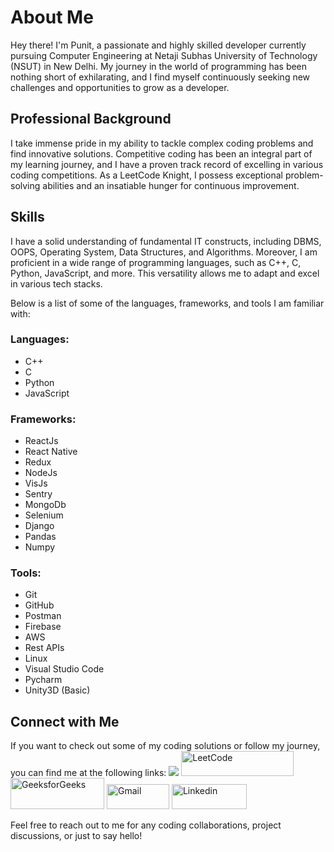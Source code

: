 # About Me

Hey there! I'm Punit, a passionate and highly skilled developer currently pursuing Computer Engineering at Netaji Subhas University of Technology (NSUT) in New Delhi. My journey in the world of programming has been nothing short of exhilarating, and I find myself continuously seeking new challenges and opportunities to grow as a developer.

## Professional Background

I take immense pride in my ability to tackle complex coding problems and find innovative solutions. Competitive coding has been an integral part of my learning journey, and I have a proven track record of excelling in various coding competitions. As a LeetCode Knight, I possess exceptional problem-solving abilities and an insatiable hunger for continuous improvement.

## Skills

I have a solid understanding of fundamental IT constructs, including DBMS, OOPS, Operating System, Data Structures, and Algorithms. Moreover, I am proficient in a wide range of programming languages, such as C++, C, Python, JavaScript, and more. This versatility allows me to adapt and excel in various tech stacks.

Below is a list of some of the languages, frameworks, and tools I am familiar with:

### Languages:
- C++
- C
- Python
- JavaScript

### Frameworks:
- ReactJs
- React Native
- Redux
- NodeJs
- VisJs
- Sentry
- MongoDb
- Selenium
- Django
- Pandas
- Numpy

### Tools:
- Git
- GitHub
- Postman
- Firebase
- AWS
- Rest APIs
- Linux
- Visual Studio Code
- Pycharm
- Unity3D (Basic)

## Connect with Me

If you want to check out some of my coding solutions or follow my journey, you can find me at the following links:
 ![](https://komarev.com/ghpvc/?username=Punit611)
 [<img src="https://assets.leetcode.com/static_assets/public/webpack_bundles/images/logo-dark.e99485d9b.svg" alt="LeetCode" width="180" height="40">](https://leetcode.com/monesehrawat423)
 [<img src="https://media.geeksforgeeks.org/wp-content/cdn-uploads/20210420155809/gfg-new-logo.png" alt="GeeksforGeeks" width="150" height="50">](https://auth.geeksforgeeks.org/user/{your_gfg_username}/practice/)
 [<img src="https://ssl.gstatic.com/ui/v1/icons/mail/rfr/logo_gmail_lockup_default_1x_r5.png" alt="Gmail" width="100" height="40">](mailto:{your_email}@gmail.com)
 [<img src="https://upload.wikimedia.org/wikipedia/commons/thumb/a/aa/LinkedIn_2021.svg/300px-LinkedIn_2021.svg.png" alt="Linkedin" width="120" height="40">](https://www.linkedin.com/in/punit-sehrawat-523a88204)

Feel free to reach out to me for any coding collaborations, project discussions, or just to say hello!

<!--
**Punit611/punit611** is a ✨ _special_ ✨ repository because its `README.md` (this file) appears on your GitHub profile.

Here are some ideas to get you started:

- 🔭 I’m currently working on ...
- 🌱 I’m currently learning ...
- 👯 I’m looking to collaborate on ...
- 🤔 I’m looking for help with ...
- 💬 Ask me about ...
- 📫 How to reach me: ...
- 😄 Pronouns: ...
- ⚡ Fun fact: ...
-->
